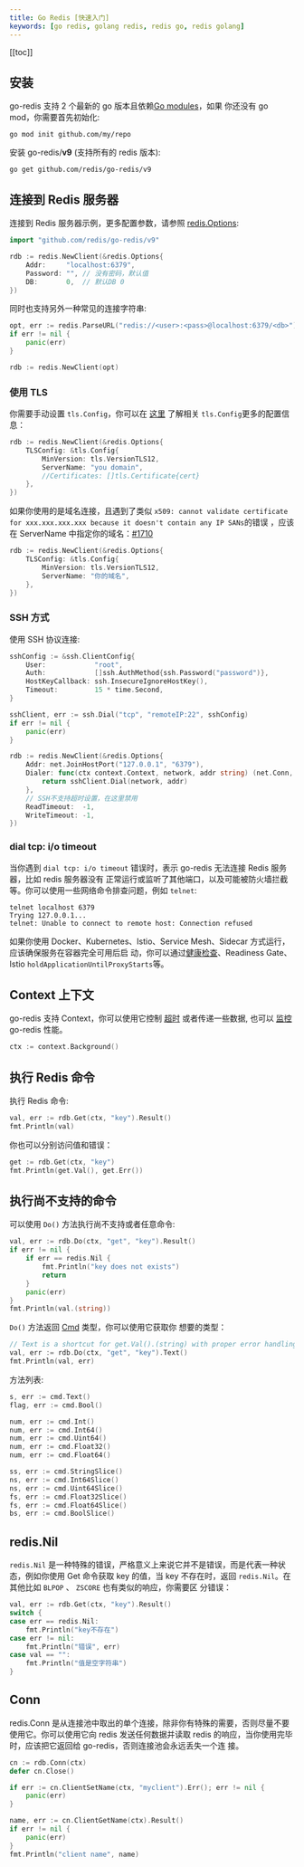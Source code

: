 ```yaml
---
title: Go Redis [快速入门]
keywords: [go redis, golang redis, redis go, redis golang]
---
```


<CoverImage title="Go Redis 快速入门" />

[[toc]]

## 安装

go-redis 支持 2 个最新的 go 版本且依赖[Go modules](https://github.com/golang/go/wiki/Modules)，如果
你还没有 go mod，你需要首先初始化:

```shell
go mod init github.com/my/repo
```

安装 go-redis/**v9** (支持所有的 redis 版本):

```shell
go get github.com/redis/go-redis/v9
```

## 连接到 Redis 服务器

连接到 Redis 服务器示例，更多配置参数，请参照 [redis.Options](go-redis-option.html#redis-client):

```go
import "github.com/redis/go-redis/v9"

rdb := redis.NewClient(&redis.Options{
	Addr:	  "localhost:6379",
	Password: "", // 没有密码，默认值
	DB:		  0,  // 默认DB 0
})
```

同时也支持另外一种常见的连接字符串:

```go
opt, err := redis.ParseURL("redis://<user>:<pass>@localhost:6379/<db>")
if err != nil {
	panic(err)
}

rdb := redis.NewClient(opt)
```

### 使用 TLS

你需要手动设置 `tls.Config`，你可以在 [这里](https://pkg.go.dev/crypto/tls#example-LoadX509KeyPair)
了解相关 `tls.Config`更多的配置信息：

```go
rdb := redis.NewClient(&redis.Options{
	TLSConfig: &tls.Config{
		MinVersion: tls.VersionTLS12,
		ServerName: "you domain",
		//Certificates: []tls.Certificate{cert}
	},
})
```

如果你使用的是域名连接，且遇到了类似
`x509: cannot validate certificate for xxx.xxx.xxx.xxx because it doesn't contain any IP SANs`的错误
，应该在 ServerName 中指定你的域名：[#1710](https://github.com/redis/go-redis/discussions/1710)

```go
rdb := redis.NewClient(&redis.Options{
	TLSConfig: &tls.Config{
		MinVersion: tls.VersionTLS12,
		ServerName: "你的域名",
	},
})
```

### SSH 方式

使用 SSH 协议连接:

```go
sshConfig := &ssh.ClientConfig{
	User:			 "root",
	Auth:			 []ssh.AuthMethod{ssh.Password("password")},
	HostKeyCallback: ssh.InsecureIgnoreHostKey(),
	Timeout:		 15 * time.Second,
}

sshClient, err := ssh.Dial("tcp", "remoteIP:22", sshConfig)
if err != nil {
	panic(err)
}

rdb := redis.NewClient(&redis.Options{
	Addr: net.JoinHostPort("127.0.0.1", "6379"),
	Dialer: func(ctx context.Context, network, addr string) (net.Conn, error) {
		return sshClient.Dial(network, addr)
	},
	// SSH不支持超时设置，在这里禁用
	ReadTimeout:  -1,
	WriteTimeout: -1,
})
```

### dial tcp: i/o timeout

当你遇到 `dial tcp: i/o timeout` 错误时，表示 go-redis 无法连接 Redis 服务器，比如 redis 服务器没有
正常运行或监听了其他端口，以及可能被防火墙拦截等。你可以使用一些网络命令排查问题，例如 `telnet`:

```shell
telnet localhost 6379
Trying 127.0.0.1...
telnet: Unable to connect to remote host: Connection refused
```

如果你使用 Docker、Kubernetes、Istio、Service Mesh、Sidecar 方式运行，应该确保服务在容器完全可用后启
动，你可以通过[健康检查](https://docs.docker.com/engine/reference/run/#healthcheck)、Readiness
Gate、Istio `holdApplicationUntilProxyStarts`等。

## Context 上下文

go-redis 支持 Context，你可以使用它控制 [超时](go-redis-debugging.html#timeouts) 或者传递一些数据,
也可以 [监控](go-redis-monitoring.html) go-redis 性能。

```go
ctx := context.Background()
```

## 执行 Redis 命令

执行 Redis 命令:

```go
val, err := rdb.Get(ctx, "key").Result()
fmt.Println(val)
```

你也可以分别访问值和错误：

```go
get := rdb.Get(ctx, "key")
fmt.Println(get.Val(), get.Err())
```

## 执行尚不支持的命令

可以使用 `Do()` 方法执行尚不支持或者任意命令:

```go
val, err := rdb.Do(ctx, "get", "key").Result()
if err != nil {
	if err == redis.Nil {
		fmt.Println("key does not exists")
		return
	}
	panic(err)
}
fmt.Println(val.(string))
```

`Do()` 方法返回 [Cmd](https://pkg.go.dev/github.com/redis/go-redis/v9#Cmd) 类型，你可以使用它获取你
想要的类型：

```go
// Text is a shortcut for get.Val().(string) with proper error handling.
val, err := rdb.Do(ctx, "get", "key").Text()
fmt.Println(val, err)
```

方法列表:

```go
s, err := cmd.Text()
flag, err := cmd.Bool()

num, err := cmd.Int()
num, err := cmd.Int64()
num, err := cmd.Uint64()
num, err := cmd.Float32()
num, err := cmd.Float64()

ss, err := cmd.StringSlice()
ns, err := cmd.Int64Slice()
ns, err := cmd.Uint64Slice()
fs, err := cmd.Float32Slice()
fs, err := cmd.Float64Slice()
bs, err := cmd.BoolSlice()
```

## redis.Nil

`redis.Nil` 是一种特殊的错误，严格意义上来说它并不是错误，而是代表一种状态，例如你使用 Get 命令获取
key 的值，当 key 不存在时，返回 `redis.Nil`。在其他比如 `BLPOP` 、 `ZSCORE` 也有类似的响应，你需要区
分错误：

```go
val, err := rdb.Get(ctx, "key").Result()
switch {
case err == redis.Nil:
	fmt.Println("key不存在")
case err != nil:
	fmt.Println("错误", err)
case val == "":
	fmt.Println("值是空字符串")
}
```

## Conn

redis.Conn 是从连接池中取出的单个连接，除非你有特殊的需要，否则尽量不要使用它。你可以使用它向 redis
发送任何数据并读取 redis 的响应，当你使用完毕时，应该把它返回给 go-redis，否则连接池会永远丢失一个连
接。

```go
cn := rdb.Conn(ctx)
defer cn.Close()

if err := cn.ClientSetName(ctx, "myclient").Err(); err != nil {
	panic(err)
}

name, err := cn.ClientGetName(ctx).Result()
if err != nil {
	panic(err)
}
fmt.Println("client name", name)
```

